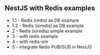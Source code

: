 ## NestJS with Redis examples

- 1.1 - Redis (redis) as DB example
- 1.2 - Redis (ioredis) as DB example
- 2 - Redis (ioredis) simple example
- 3 - with redis example
- 4 - with redis-om
- 5 - integrate Redis PUB/SUB in NestJS
